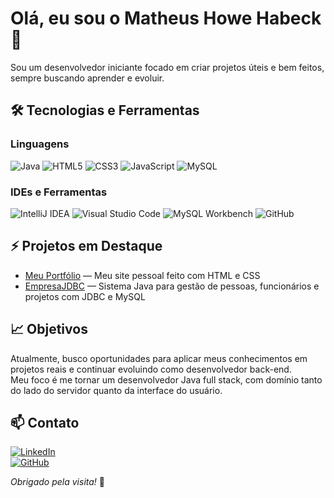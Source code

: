 # Olá, eu sou o Matheus Howe Habeck 👋

Sou um desenvolvedor iniciante focado em criar projetos úteis e bem feitos, sempre buscando aprender e evoluir.

## 🛠️ Tecnologias e Ferramentas

### Linguagens  
![Java](https://img.shields.io/badge/Java-007396?style=for-the-badge&logo=java&logoColor=white)
![HTML5](https://img.shields.io/badge/HTML5-E34F26?style=for-the-badge&logo=html5&logoColor=white)
![CSS3](https://img.shields.io/badge/CSS3-1572B6?style=for-the-badge&logo=css3&logoColor=white)
![JavaScript](https://img.shields.io/badge/JavaScript-F7DF1E?style=for-the-badge&logo=javascript&logoColor=black)
![MySQL](https://img.shields.io/badge/MySQL-4479A1?style=for-the-badge&logo=mysql&logoColor=white)

### IDEs e Ferramentas  
![IntelliJ IDEA](https://img.shields.io/badge/IntelliJ%20IDEA-000000?style=for-the-badge&logo=intellijidea&logoColor=white)
![Visual Studio Code](https://img.shields.io/badge/VS%20Code-007ACC?style=for-the-badge&logo=visualstudiocode&logoColor=white)
![MySQL Workbench](https://img.shields.io/badge/MySQL%20Workbench-00758F?style=for-the-badge&logo=mysql&logoColor=white)
![GitHub](https://img.shields.io/badge/GitHub-181717?style=for-the-badge&logo=github&logoColor=white)

## ⚡ Projetos em Destaque

- [Meu Portfólio](https://github.com/matheushabeck/portfolio) — Meu site pessoal feito com HTML e CSS
- [EmpresaJDBC](https://github.com/matheushabeck/EmpresaJDBC) — Sistema Java para gestão de pessoas, funcionários e projetos com JDBC e MySQL

## 📈 Objetivos

Atualmente, busco oportunidades para aplicar meus conhecimentos em projetos reais e continuar evoluindo como desenvolvedor back-end.  
Meu foco é me tornar um desenvolvedor Java full stack, com domínio tanto do lado do servidor quanto da interface do usuário.

## 📫 Contato

[![LinkedIn](https://img.shields.io/badge/LinkedIn-0A66C2?style=for-the-badge&logo=linkedin&logoColor=white)](https://www.linkedin.com/in/matheushabeck/)  
[![GitHub](https://img.shields.io/badge/GitHub-181717?style=for-the-badge&logo=github&logoColor=white)](https://github.com/matheushabeck)  

_Obrigado pela visita!_ 🚀

